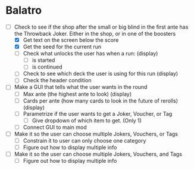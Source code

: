 # Balatro

- [ ] Check to see if the shop after the small or big blind in the first ante has the Throwback Joker. Either in the shop, or in one of the boosters
    - [x] Get text on the screen below the score
    - [x] Get the seed for the current run
    - [ ] Check what unlocks the user has when a run: (display)
        - [ ]  is started
        - [ ] is continued
    - [ ] Check to see which deck the user is using for this run (display)
    - [ ] Check the header condition

- [ ] Make a GUI that tells what the user wants in the round
    - [ ] Max ante (the highest ante to look) (display)
    - [ ] Cards per ante (how many cards to look in the future of rerolls) (display)
    - [ ] Parametrize if the user wants to get a Joker, Voucher, or Tag
        - [ ] Give dropdown of which item to get. (Only 1)
    - [ ] Connect GUI to main mod

- [ ] Make it so the user can choose multiple Jokers, Vouchers, or Tags
    - [ ] Constrain it to user can only choose one category
    - [ ] Figure out how to display multiple info

- [ ] Make it so the user can choose multiple Jokers, Vouchers, and Tags
    - [ ] Figure out how to display multiple info